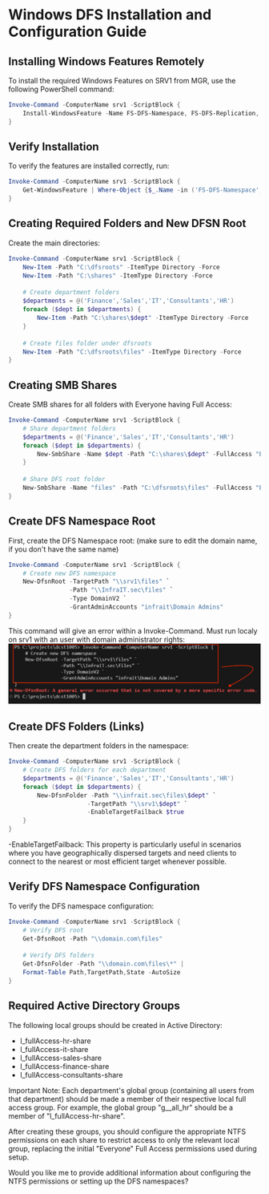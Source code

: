 # Windows DFS Installation and Configuration Guide

## Installing Windows Features Remotely

To install the required Windows Features on SRV1 from MGR, use the following PowerShell command:

```powershell
Invoke-Command -ComputerName srv1 -ScriptBlock {
    Install-WindowsFeature -Name FS-DFS-Namespace, FS-DFS-Replication, RSAT-DFS-Mgmt-Con
}
```

## Verify Installation

To verify the features are installed correctly, run:

```powershell
Invoke-Command -ComputerName srv1 -ScriptBlock {
    Get-WindowsFeature | Where-Object {$_.Name -in ('FS-DFS-Namespace','FS-DFS-Replication','RSAT-DFS-Mgmt-Con')}
}
```

## Creating Required Folders and New DFSN Root 

Create the main directories:

```powershell
Invoke-Command -ComputerName srv1 -ScriptBlock {
    New-Item -Path "C:\dfsroots" -ItemType Directory -Force
    New-Item -Path "C:\shares" -ItemType Directory -Force
    
    # Create department folders
    $departments = @('Finance','Sales','IT','Consultants','HR')
    foreach ($dept in $departments) {
        New-Item -Path "C:\shares\$dept" -ItemType Directory -Force
    }
    
    # Create files folder under dfsroots
    New-Item -Path "C:\dfsroots\files" -ItemType Directory -Force
}
```

## Creating SMB Shares

Create SMB shares for all folders with Everyone having Full Access:

```powershell
Invoke-Command -ComputerName srv1 -ScriptBlock {
    # Share department folders
    $departments = @('Finance','Sales','IT','Consultants','HR')
    foreach ($dept in $departments) {
        New-SmbShare -Name $dept -Path "C:\shares\$dept" -FullAccess "Everyone"
    }
    
    # Share DFS root folder
    New-SmbShare -Name "files" -Path "C:\dfsroots\files" -FullAccess "Everyone"
}
```
## Create DFS Namespace Root

First, create the DFS Namespace root: (make sure to edit the domain name, if you don't have the same name)

```powershell
Invoke-Command -ComputerName srv1 -ScriptBlock {
    # Create new DFS namespace
    New-DfsnRoot -TargetPath "\\srv1\files" `
                 -Path "\\InfraIT.sec\files" `
                 -Type DomainV2 `
                 -GrantAdminAccounts "infrait\Domain Admins"
}
```
This command will give an error within a Invoke-Command. Must run localy on srv1 with an user with domain administrator rights:
![alt text](New-DFSNRoot-Failed.png)

## Create DFS Folders (Links)

Then create the department folders in the namespace:

```powershell
Invoke-Command -ComputerName srv1 -ScriptBlock {
    # Create DFS folders for each department
    $departments = @('Finance','Sales','IT','Consultants','HR')
    foreach ($dept in $departments) {
        New-DfsnFolder -Path "\\infrait.sec\files\$dept" `
                      -TargetPath "\\srv1\$dept" `
                      -EnableTargetFailback $true
    }
}
```
-EnableTargetFailback: This property is particularly useful in scenarios where you have geographically dispersed targets and need clients to connect to the nearest or most efficient target whenever possible.

## Verify DFS Namespace Configuration

To verify the DFS namespace configuration:

```powershell
Invoke-Command -ComputerName srv1 -ScriptBlock {
    # Verify DFS root
    Get-DfsnRoot -Path "\\domain.com\files"

    # Verify DFS folders
    Get-DfsnFolder -Path "\\domain.com\files\*" | 
    Format-Table Path,TargetPath,State -AutoSize
}
```

## Required Active Directory Groups

The following local groups should be created in Active Directory:

- l_fullAccess-hr-share
- l_fullAccess-it-share
- l_fullAccess-sales-share
- l_fullAccess-finance-share
- l_fullAccess-consultants-share

Important Note: Each department's global group (containing all users from that department) should be made a member of their respective local full access group. For example, the global group "g__all_hr" should be a member of "l_fullAccess-hr-share".

After creating these groups, you should configure the appropriate NTFS permissions on each share to restrict access to only the relevant local group, replacing the initial "Everyone" Full Access permissions used during setup.

Would you like me to provide additional information about configuring the NTFS permissions or setting up the DFS namespaces?